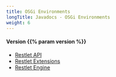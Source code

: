 ```yaml
---
title: OSGi Environments
longTitle: Javadocs - OSGi Environments
weight: 6
---
```


<h4>Version {{% param version %}}</h4>

<div class="javadocs-index">
  <ul>
      <li><a href="https://javadocs.restlet.talend.com/{{% param version %}}/osgi/api/index.html">Restlet API</a></li>
      <li><a href="https://javadocs.restlet.talend.com/{{% param version %}}/osgi/ext/index.html">Restlet Extensions</a></li>
      <li><a href="https://javadocs.restlet.talend.com/{{% param version %}}/osgi/engine/index.html">Restlet Engine</a></li>
  </ul>
</p>
